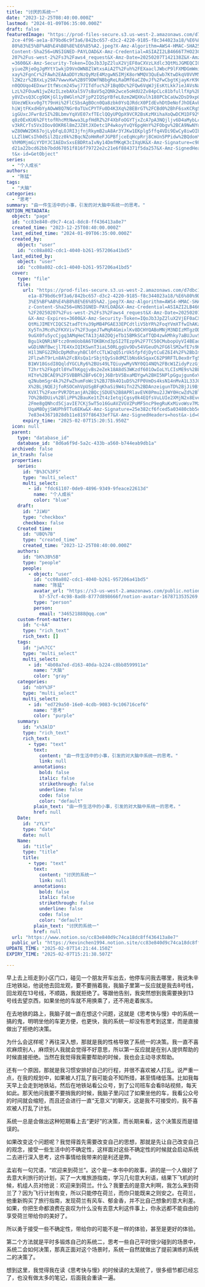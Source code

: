 ```yaml
---
title: "讨厌的系统一"
date: "2023-12-25T08:40:00.000Z"
lastmod: "2024-01-09T06:35:00.000Z"
draft: false
featuredImage: "https://prod-files-secure.s3.us-west-2.amazonaws.com/d7dbc101-8\
  2ce-4f96-ae1a-879bd6c9f3a6/842bc657-d3c2-4220-9185-f8c344023a18/%E6%80%9D%E8%\
  80%83%E5%BF%AB%E4%B8%8E%E6%85%A2.jpeg?X-Amz-Algorithm=AWS4-HMAC-SHA256&X-Amz-\
  Content-Sha256=UNSIGNED-PAYLOAD&X-Amz-Credential=ASIAZI2LB4666T7HO23C%2F20250\
  207%2Fus-west-2%2Fs3%2Faws4_request&X-Amz-Date=20250207T142138Z&X-Amz-Expires\
  =3600&X-Amz-Security-Token=IQoJb3JpZ2luX2VjEF0aCXVzLXdlc3QtMiJGMEQCIGeVOmMgAu\
  yiueZRjeOgJgMYtY1wkjD9VnOWN8ZlWtxsAiA2T%2Fuh%2FEXaaclJWbcP9lFXMDGmWmiyGUeBIdg\
  xay%2FgnCr%2FAwh2EAAaDDYzNzQyMzE4MzgwNSIMjK8orWMQV3QuEwb7KtwDkqV0VVM5WnybXQrb\
  l2W2zr%2BXxLy29A7VwwvKw%2B9T9DWfNBbgReLRaOMf6aCZ0vJf%2FwCbgtKjayKrK9CF9cLR1r1\
  n0QOUqo4EDxwrItfWscm245wj77ITdfuc%2F1Bq0Dc%2FQw6VqWJjEsKtLkk7ieJAVsNaY0o1v0Xi\
  LzL%2FOuwN1jwZ4zILzebAXal5V7sBaV5q2QNk2wce5oHdU2Zv84pCLc81bfullfXp%2BYGvCex28\
  y8VZvsQ3Ccg9DKjGl1y8WGln%2FjpP2IQSpYBfeL8zm2WQXKulh188PCbCaUw2DsD9xpQYfvZSBtm\
  UUezWEkxv0g7t79nHi%2FlCSbsAgBOcn0Qa8zbk0YsQJRdcX0PIdEvhDtDeNofJhOEAvbjhdEL41Z\
  hiWjtFKxdHbYyAOwW8Q7NGr0aTUxCPYTFu0D4K3Xq%2BEBrGT%2FCBd0%2BhF6sxKCRgS%2FekcLQ\
  igGUxcJFwr8zSI%2BLbmvYqXVE07xfTEclQQyUPQpX9VCR2BsKzMXihaXoQwDCM1DF92%2BDAJ80g\
  q8z0ExKU6%2FttofRhcMtNwwa3LpfHdRZ%2F4XbFoOGYTjxZcA7pA3NQjljv6D4aMybLcH4ILkYzy\
  v3kRCrTs5VxIOov8OKR6l8mZJZ8tJXOetc1P4wkoyYvQY6pgHnY%2FObgv%2BCA9NwNYorbTijk7H\
  wZ80WW2DK67ojLybFqLOJRI3jfnjRkymB2uA8Ar3YJKw1EKplg5ffq4VDi9EwCy8iwOIb8dkr%2Fz\
  LLZlbWCsIh0dSilZQzz0k%2BqcNZoHmReFJGPBfjceEqHcpRrj8CmUn5PPidw%2BQdomYmDcD3kVR\
  VhM0MjmGiYYDYJCIAEDxSxsEBDRtaIvNy14DmfMKqK3cIXqUK&X-Amz-Signature=c984c8f670f\
  d21a22bcd62bb7bdd67051f816f79722e2c21e6f884371f5da257&X-Amz-SignedHeaders=hos\
  t&x-id=GetObject"
series:
  - "个人成长"
authors:
  - "陈猛"
tags:
  - "大脑"
categories:
  - "思考"
summary: "由一件生活中的小事，引发的对大脑中系统一的思考。"
NOTION_METADATA:
  object: "page"
  id: "cc83e840-d9c7-4ca1-8dc8-ff436413a8e7"
  created_time: "2023-12-25T08:40:00.000Z"
  last_edited_time: "2024-01-09T06:35:00.000Z"
  created_by:
    object: "user"
    id: "cc08a802-cdc1-4040-b261-957206a41bd5"
  last_edited_by:
    object: "user"
    id: "cc08a802-cdc1-4040-b261-957206a41bd5"
  cover:
    type: "file"
    file:
      url: "https://prod-files-secure.s3.us-west-2.amazonaws.com/d7dbc101-82ce-4f96-a\
        e1a-879bd6c9f3a6/842bc657-d3c2-4220-9185-f8c344023a18/%E6%80%9D%E8%80%8\
        3%E5%BF%AB%E4%B8%8E%E6%85%A2.jpeg?X-Amz-Algorithm=AWS4-HMAC-SHA256&X-Am\
        z-Content-Sha256=UNSIGNED-PAYLOAD&X-Amz-Credential=ASIAZI2LB4663AXXPQPM\
        %2F20250207%2Fus-west-2%2Fs3%2Faws4_request&X-Amz-Date=20250207T142051Z\
        &X-Amz-Expires=3600&X-Amz-Security-Token=IQoJb3JpZ2luX2VjEF0aCXVzLXdlc3\
        QtMiJIMEYCIQCSZtadTtYu39pMB4PGAE33EPCdtliV5bYR%2FoqYVmXTfwIhAKzABTMZoQo\
        Xy5TnJMcd%2FKXViv7%2F3ugeJTwMqR4GmixlKv8DCHYQABoMNjM3NDIzMTgzODA1IgwjyX\
        9uGX0fu5ycCjgq3AMqHeCTA13jA8ZOQjeTb15BMkSCafTQD4zwkMhky7aBUJuvSAWDTpU%2\
        Bgu1kQNRiNFtcz0nmUob8A6TOKBKnd3pSI2TEzp9%2F7TC50CMubopUyVI4BEaqfTuzGMbS\
        wGDiNNfBwcjl7E4XxIQIKSwnT3iaL50RLggUv9Dv54VGeuO%2FG6lSM2wfE7s9HtTaN5pvN\
        H1l3NFG2ZROcDpMdhxyhBCl0fcCTLW2qQ5irUk5fpfdjDytCuEZ6I4%2F%2BbImhMpbVZk%\
        2FlzwhT9rLn8A%2FcBXsQa1rSbjtQySs8dMZlbNs6kSqaxC62P9RFTL0ex0rTg5PdRDCz5S\
        B1WV18GsdI8QqldYGCLRy6%2BUs49LTQiuywMyVNY0Q14NQ%2FBcW1ZidyPzzGjncNcnKcX\
        T2hrt%2Fkgdtl0YwThKgqjvBs2eZek18A8dS3WKzdf601OwIoLYLCIsME9s%2BLZqmr4aMM\
        HIYe%2BCAE9%2FSVBBR%2BFv6C0jJ6BrbV5BxaMDYgw%2BHI5NPlpGgujgun6xVWTpwMUSF\
        q2NubmSgr4kJ%2FwZhumFoWc1%2BJ7Bk4O1uDS%2FP0VmDs4ksN14nMvA1L33J0eQr6TA11\
        X%2BLjNQEJjfoRSOCmhVpUSgBFqKhaSi9W4iTn2Z%2BDAnzeigunTD%2BjJi9BjqkATiT0o\
        KVXlT%2FxmrPVR7DtanjA%2BQcjSDUE%2B8APRlavEVK0Pmu2JJWY0HcwZd%2BTpRRgxrgP\
        7O%2BdDUiv%2BliPP%2BauKe1tZt4zIetqjCgsy0k4EQfsVuLUIe2XMjN2x8Eveky%2FAG%\
        2Fme8gQNhcd5CjavIE7CKj5wT5o16GuAVZVGVZPoMF5ncP9egRuKxMivoWsv7MzKsv%2F9n\
        UqaM8OyjSWUPh9TTu6EKw&X-Amz-Signature=25e382cf6fced5a03480cbb5eb82683c4\
        7e83e43671028db11e8197f86433ef7&X-Amz-SignedHeaders=host&x-id=GetObject"
      expiry_time: "2025-02-07T15:20:51.950Z"
  icon: null
  parent:
    type: "database_id"
    database_id: "8d6a6f9d-5a2c-433b-a560-b744eab9db1a"
  archived: false
  in_trash: false
  properties:
    series:
      id: "B%3C%3FS"
      type: "multi_select"
      multi_select:
        - id: "fdc61107-0de9-4896-9349-9feace22613d"
          name: "个人成长"
          color: "blue"
    draft:
      id: "JiWU"
      type: "checkbox"
      checkbox: false
    Created time:
      id: "UBQ%7B"
      type: "created_time"
      created_time: "2023-12-25T08:40:00.000Z"
    authors:
      id: "bK%3B%5B"
      type: "people"
      people:
        - object: "user"
          id: "cc08a802-cdc1-4040-b261-957206a41bd5"
          name: "陈猛"
          avatar_url: "https://s3-us-west-2.amazonaws.com/public.notion-static.com/775523\
            b7-57cf-4c98-8ad8-8777d898666f/notion-avatar-1678713535269.png"
          type: "person"
          person:
            email: "346521888@qq.com"
    custom-front-matter:
      id: "c~kA"
      type: "rich_text"
      rich_text: []
    tags:
      id: "jw%7CC"
      type: "multi_select"
      multi_select:
        - id: "4b08a7ed-d163-40da-b224-c8bb8599911e"
          name: "大脑"
          color: "gray"
    categories:
      id: "nbY%3F"
      type: "multi_select"
      multi_select:
        - id: "ed729a50-16e0-4cdb-9083-9c106716cef6"
          name: "思考"
          color: "purple"
    summary:
      id: "x%3AlD"
      type: "rich_text"
      rich_text:
        - type: "text"
          text:
            content: "由一件生活中的小事，引发的对大脑中系统一的思考。"
            link: null
          annotations:
            bold: false
            italic: false
            strikethrough: false
            underline: false
            code: false
            color: "default"
          plain_text: "由一件生活中的小事，引发的对大脑中系统一的思考。"
          href: null
    Date:
      id: "zYLY"
      type: "date"
      date: null
    Name:
      id: "title"
      type: "title"
      title:
        - type: "text"
          text:
            content: "讨厌的系统一"
            link: null
          annotations:
            bold: false
            italic: false
            strikethrough: false
            underline: false
            code: false
            color: "default"
          plain_text: "讨厌的系统一"
          href: null
  url: "https://www.notion.so/cc83e840d9c74ca18dc8ff436413a8e7"
  public_url: "https://kevinchen1994.notion.site/cc83e840d9c74ca18dc8ff436413a8e7"
UPDATE_TIME: "2025-02-07T14:21:44.150Z"
EXPIRY_TIME: "2025-02-07T15:21:38.507Z"

---
```

<link rel="stylesheet" href="https://cdn.jsdelivr.net/npm/katex@0.16.2/dist/katex.min.css" integrity="sha384-bYdxxUwYipFNohQlHt0bjN/LCpueqWz13HufFEV1SUatKs1cm4L6fFgCi1jT643X" crossorigin="anonymous">


早上去上班走到小区门口，碰见一个朋友开车出去，他停车问我去哪里，我说朱辛庄地铁站，他说他去回龙观，要不要捎着我，我脑子里第一反应就是我去8号线，回龙观在13号线，不顺路，我就拒绝了。等跟他告别，我突然想到我需要换到13号线去望京西，如果坐他的车就不用换乘了，还不用走着挨冻。


在去地铁的路上，我脑子就一直在想这个问题，这就是《思考快与慢》中的系统一搞的鬼，明明坐他的车更方便，也更快，我的系统一却没有思考到这里，而是直接做出了拒绝的决策。


为什么会这样呢？再往深入想，那就是我的性格导致了系统一的决策。我一直不喜欢麻烦别人，麻烦别人我就会觉得不好意思，所以第一反应就是在别人提供帮助的时候直接拒绝。当然在我觉得我需要帮助的时候，我也会主动寻求帮助。


还有一个原因，那就是我习惯安排好自己的行程，并很不喜欢被人打乱。说严重一点，在我的规划中，如果被人打乱了我可能会不知所措，甚至情绪低落。比如我每天早上会走到地铁站，然后在地铁站看公众号，到了公司班车会看B站视频，每天如此。那天他问我要不要捎我的时候，我脑子里闪过了如果坐他的车，我看公众号的时间就会缩短，而且还会进行一直“无意义”的聊天，这是我不可接受的，我不喜欢被人打乱了计划。


系统一总是会做出这种短期看上去“更好”的决策，而长期来看，这个决策反而是错误的。


如果改变这个问题呢？我觉得首先需要改变自己的思想，那就是先让自己改变自己的观念，接受一些生活中的不确定性，这样面对这些不确定性的时候就会启动系统二去进行深入思考，这件事情给我带来的是利还是弊。


孟岩有一句咒语，“欢迎来到荷兰”。这个是一本书中的故事，讲的是一个人做好了去意大利旅行的计划，买了一大堆旅游指南，学习几句意大利语，结果下飞机的时候，机组人员对他说：欢迎来到荷兰。什么？我要去的是意大利啊，我怎么来到荷兰了？因为飞行计划有变，所以只能停在荷兰，而你只能既来之则安之。在荷兰，他重新购买了旅行指南，发现荷兰有风车、郁金香，并不比自己想象的意大利差。如果，你把生命都浪费在哀叹为什么没有去意大利这件事上，你永远都不能自由的享受荷兰带给你的美好了。


所以勇于接受一些不确定性，带给你的可能不是一样的体验，甚至是更好的体验。


第二个方法就是平时多锻炼自己的系统二，思考一些自己平时很少碰到的场景中，系统二会如何决策，那真正面对这个场景时，系统一自然就做出了提前演练的系统二的决策了。


想到这里，我觉得我在读《思考快与慢》的时候读的太笼统了，很多细节都已经忘了，也没有做太多的笔记，后面我会重读一遍。

